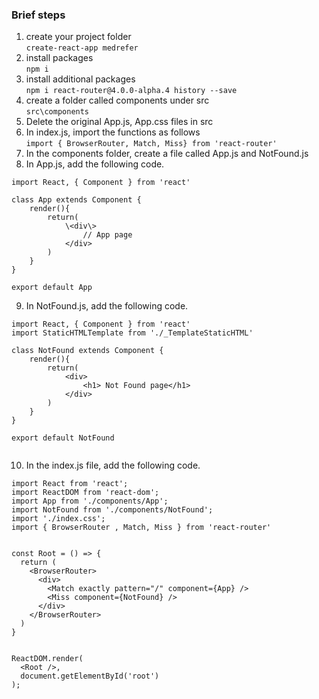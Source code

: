 ### Brief steps
1. create your project folder   
```create-react-app medrefer```
2. install packages  
```npm i```
3. install additional packages  
```npm i react-router@4.0.0-alpha.4 history --save```
4. create a folder called components under src  
```src\components```
5. Delete the original App.js, App.css files in src
6. In index.js, import the functions as follows  
```import { BrowserRouter, Match, Miss} from 'react-router'```
7. In the components folder, create a file called App.js and NotFound.js
8. In App.js, add the following code.  
```
import React, { Component } from 'react'

class App extends Component {
    render(){
        return(
            \<div\> 
                // App page
            </div>
        )
    }
}

export default App
```
9. In NotFound.js, add the following code.
```
import React, { Component } from 'react'
import StaticHTMLTemplate from './_TemplateStaticHTML'

class NotFound extends Component {
    render(){
        return(
            <div> 
                <h1> Not Found page</h1>
            </div>
        )
    }
}

export default NotFound


```

10. In the index.js file, add the following code.
```
import React from 'react';
import ReactDOM from 'react-dom';
import App from './components/App';
import NotFound from './components/NotFound';
import './index.css';
import { BrowserRouter , Match, Miss } from 'react-router'


const Root = () => {
  return (
    <BrowserRouter>
      <div>
        <Match exactly pattern="/" component={App} />  
        <Miss component={NotFound} />  
      </div>
    </BrowserRouter>
  )
}


ReactDOM.render(
  <Root />,
  document.getElementById('root')
);

```

